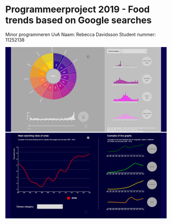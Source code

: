 # Programmeerproject 2019 - Food trends based on Google searches
Minor programmeren UvA
Naam: Rebecca Davidsson
Student nummer: 11252138

![Alt text](doc/page1.png)
![Alt text](doc/page2.png)

